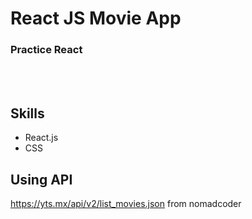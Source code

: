 # React JS Movie App

### Practice React

<br>
<br>

## Skills

- React.js
- CSS

## Using API

https://yts.mx/api/v2/list_movies.json from nomadcoder
